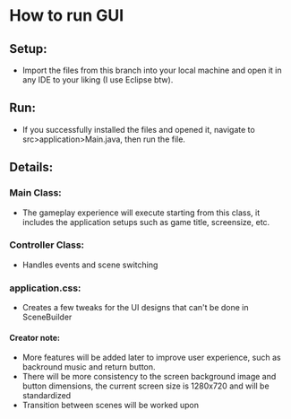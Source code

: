 # How to run GUI
## Setup:
- Import the files from this branch into your local machine and open it in any IDE to your liking (I use Eclipse btw).
## Run:
- If you successfully installed the files and opened it, navigate to src>application>Main.java, then run the file.
## Details:
### Main Class:
- The gameplay experience will execute starting from this class, it includes the application setups such as game title, screensize, etc.
### Controller Class:
- Handles events and scene switching
### application.css:
- Creates a few tweaks for the UI designs that can't be done in SceneBuilder
#### Creator note: 
- More features will be added later to improve user experience, such as backround music and return button.
- There will be more consistency to the screen background image and button dimensions, the current screen size is 1280x720 and will be standardized
- Transition between scenes will be worked upon  

